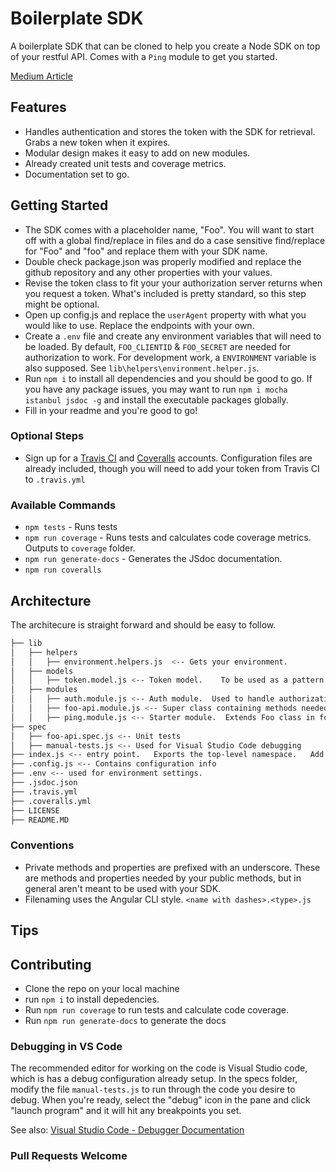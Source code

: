 # Boilerplate SDK

A boilerplate SDK that can be cloned to help you create a Node SDK on top of your restful API.   Comes with a `Ping` module to get you started.

[Medium Article](https://medium.com/@TaylorAckley/making-a-sdk-for-your-api-in-node-5e05696818ae)

## Features

- Handles authentication and stores the token with the SDK for retrieval.   Grabs a new token when it expires.
- Modular design makes it easy to add on new modules.
- Already created unit tests and coverage metrics.
- Documentation set to go.

## Getting Started

- The SDK comes with a placeholder name, "Foo".   You will want to start off with a global find/replace in files and do a case sensitive find/replace for "Foo" and "foo" and replace them with your SDK name.
- Double check package.json was properly modified and replace the github repository and any other properties with your values.
- Revise the token class to fit your your authorization server returns when you request a token.   What's included is pretty standard, so this step might be optional.
- Open up config.js and replace the `userAgent` property with what you would like to use.  Replace the endpoints with your own.
- Create a `.env` file and create any environment variables that will need to be loaded.   By default, `FOO_CLIENTID` & `FOO_SECRET` are needed for authorization to work.   For development work, a `ENVIRONMENT` variable is also supposed.   See `lib\helpers\environment.helper.js`.
- Run `npm i` to install all dependencies and you should be good to go.   If you have any package issues, you may want to run `npm i mocha istanbul jsdoc -g` and install the executable packages globally.
- Fill in your readme and you're good to go!

### Optional Steps

- Sign up for a [Travis CI](https://travis-ci.org) and [Coveralls](https://coveralls.io) accounts.  Configuration files are already included, though you will need to add your token from Travis CI to `.travis.yml`

### Available Commands

- `npm tests` - Runs tests
- `npm run coverage` - Runs tests and calculates code coverage metrics.  Outputs to `coverage` folder.
- `npm run generate-docs` - Generates the JSdoc documentation.
- `npm run coveralls`

## Architecture

The architecure is straight forward and should be easy to follow.

```bash
├── lib
│   ├── helpers
│   │   ├── environment.helpers.js  <-- Gets your environment.
│   ├── models
│   │   ├── token.model.js <-- Token model.    To be used as a pattern module, but needed by thr auth module.
│   ├── modules
│   │   ├── auth.module.js <-- Auth module.  Used to handle authorization
│   │   ├── foo-api.module.js <-- Super class containing methods needed by sub-classes to call your API.   All sub classes inherit this.
│   │   ├── ping.module.js <-- Starter module.  Extends Foo class in foo-api.module.js   To be used as a pattern example.  Can be deleted
├── spec
│   ├── foo-api.spec.js <-- Unit tests
│   ├── manual-tests.js <-- Used for Visual Studio Code debugging
├── index.js <-- entry point.   Exports the top-level namespace.   Add new modules to Foo object to expose them to the user
├── .config.js <-- Contains configuration info
├── .env <-- used for environment settings.
├── .jsdoc.json
├── .travis.yml
├── .coveralls.yml
├── LICENSE
├── README.MD
```

### Conventions

- Private methods and properties are prefixed with an underscore.   These are methods and properties needed by your public methods, but in general aren't meant to be used with your SDK.
- Filenaming uses the Angular CLI style.   `<name with dashes>.<type>.js`

## Tips

## Contributing

- Clone the repo on your local machine
- run `npm i` to install depedencies.
- Run `npm run coverage` to run tests and calculate code coverage.
- Run `npm run generate-docs` to generate the docs

### Debugging in VS Code

The recommended editor for working on the code is Visual Studio code, which is has a debug configuration already setup.
In the specs folder, modify the file `manual-tests.js` to run through the code you desire to debug.  When you're ready, select the "debug" icon in the pane and click "launch program" and it will hit any breakpoints you set.

See also: [Visual Studio Code - Debugger Documentation](https://code.visualstudio.com/docs/editor/debugging#_launch-configurations)

### Pull Requests Welcome
